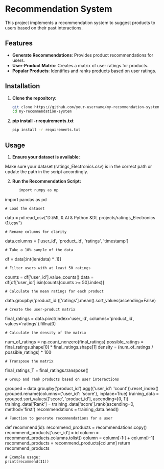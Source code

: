 
# Recommendation System

This project implements a recommendation system to suggest products to users based on their past interactions.

## Features

- **Generate Recommendations**: Provides product recommendations for users.
- **User-Product Matrix**: Creates a matrix of user ratings for products.
- **Popular Products**: Identifies and ranks products based on user ratings.

## Installation

1. **Clone the repository:**

   ```bash
   git clone https://github.com/your-username/my-recommendation-system.git
   cd my-recommendation-system

2. **pip install -r requirements.txt**

   ```bash
   pip install -r requirements.txt

## Usage

1. **Ensure your dataset is available:**

Make sure your dataset (ratings_Electronics.csv) is in the correct path or update the path in the script accordingly.

2. **Run the Recommendation Script:**
   ```bash
      import numpy as np
import pandas as pd

    # Load the dataset
data = pd.read_csv("D:/ML & AI & Python &DL projects/ratings_Electronics (1).csv")

    # Rename columns for clarity
data.columns = ['user_id', 'product_id', 'ratings', 'timestamp']

    # Take a 10% sample of the data
df = data[:int(len(data) * .1)]

    # Filter users with at least 50 ratings
counts = df['user_id'].value_counts()
data = df[df['user_id'].isin(counts[counts >= 50].index)]

    # Calculate the mean ratings for each product
data.groupby('product_id')['ratings'].mean().sort_values(ascending=False)

    # Create the user-product matrix
final_ratings = data.pivot(index='user_id', columns='product_id', values='ratings').fillna(0)

    # Calculate the density of the matrix
num_of_ratings = np.count_nonzero(final_ratings)
possible_ratings = final_ratings.shape[0] * final_ratings.shape[1]
density = (num_of_ratings / possible_ratings) * 100

    # Transpose the matrix
final_ratings_T = final_ratings.transpose()

    # Group and rank products based on user interactions
grouped = data.groupby('product_id').agg({'user_id': 'count'}).reset_index()
grouped.rename(columns={'user_id': 'score'}, inplace=True)
training_data = grouped.sort_values(['score', 'product_id'], ascending=[0, 1])
training_data['Rank'] = training_data['score'].rank(ascending=0, method='first')
recommendations = training_data.head()

    # Function to generate recommendations for a user
def recommend(id):
    recommend_products = recommendations.copy()
    recommend_products['user_id'] = id
    column = recommend_products.columns.tolist()
    column = column[-1:] + column[:-1]
    recommend_products = recommend_products[column]
    return recommend_products

    # Example usage:
    print(recommend(11))

   
  

